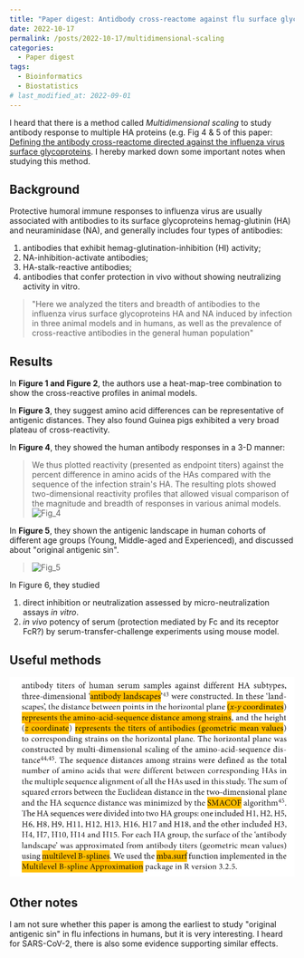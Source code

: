 ```yaml
---
title: "Paper digest: Antidbody cross-reactome against flu surface glycoproteins (Nat Immunol, 2017)"
date: 2022-10-17
permalink: /posts/2022-10-17/multidimensional-scaling
categories:
  - Paper digest
tags:
  - Bioinformatics
  - Biostatistics
# last_modified_at: 2022-09-01
---
```


I heard that there is a method called *Multidimensional scaling* to study antibody response to multiple HA proteins (e.g. Fig 4 & 5 of this paper: [Defining the antibody cross-reactome directed against the influenza virus surface glycoproteins](https://pubmed.ncbi.nlm.nih.gov/28192418/). I hereby marked down some important notes when studying this method. 

## Background
Protective humoral immune responses to influenza virus are usually associated with antibodies to its surface glycoproteins hemag-glutinin (HA) and neuraminidase (NA), and generally includes four types of antibodies:
1. antibodies that exhibit hemag-glutination-inhibition (HI) activity;
2. NA-inhibition-activate antibodies;
3. HA-stalk-reactive antibodies;
4. antibodies that confer protection in vivo without showing neutralizing activity in vitro.

> "Here we analyzed the titers and breadth of antibodies to the influenza virus surface glycoproteins HA and NA induced by infection in three animal models and in humans, as well as the prevalence of cross-reactive antibodies in the general human population"

## Results
In **Figure 1 and Figure 2**, the authors use a heat-map-tree combination to show the cross-reactive profiles in animal models.

In **Figure 3**, they suggest amino acid differences can be representative of antigenic distances. They also found Guinea pigs exhibited a very broad plateau of cross-reactivity.

In **Figure 4**, they showed the human antibody responses in a 3-D manner:
> We thus plotted reactivity (presented as endpoint titers) against the percent difference in amino acids of the HAs compared with the sequence of the infection strain's HA. The resulting plots showed two-dimensional reactivity profiles that allowed visual comparison of the magnitude and breadth of responses in various animal models.
![Fig_4](https://media.springernature.com/full/springer-static/image/art%3A10.1038%2Fni.3684/MediaObjects/41590_2017_Article_BFni3684_Fig4_HTML.jpg)

In **Figure 5**, they shown the antigenic landscape in human cohorts of different age groups (Young, Middle-aged and Experienced), and discussed about "original antigenic sin".
> ![Fig_5](https://media.springernature.com/full/springer-static/image/art%3A10.1038%2Fni.3684/MediaObjects/41590_2017_Article_BFni3684_Fig5_HTML.jpg)

In Figure 6, they studied
1. direct inhibition or neutralization assessed by micro-neutralization assays *in vitro*.
2. *in vivo* potency of serum (protection mediated by Fc and its receptor FcR?) by serum-transfer-challenge experiments using mouse model.

## Useful methods
![](/files/2022-10-18-multidimensional-scaling/Screenshot%202022-10-17%20at%206.11.55%20PM.png)

## Other notes
I am not sure whether this paper is among the earliest to study "original antigenic sin" in flu infections in humans, but it is very interesting. I heard for SARS-CoV-2, there is also some evidence supporting similar effects.

